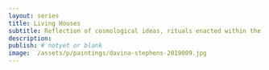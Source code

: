 ```yaml
---
layout: series
title: Living Houses
subtitle: Reflection of cosmological ideas, rituals enacted within the houses, vehicles of history and memory.
description:
publish: # notyet or blank
image:  /assets/p/paintings/davina-stephens-2019009.jpg
---
```

